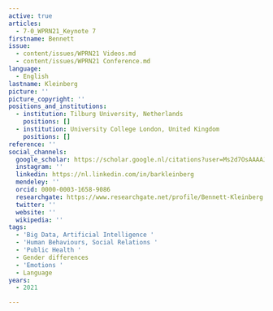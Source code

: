 ```yaml
---
active: true
articles:
  - 7-0_WPRN21_Keynote 7
firstname: Bennett
issue:
  - content/issues/WPRN21 Videos.md
  - content/issues/WPRN21 Conference.md
language:
  - English
lastname: Kleinberg
picture: ''
picture_copyright: ''
positions_and_institutions:
  - institution: Tilburg University, Netherlands
    positions: []
  - institution: University College London, United Kingdom
    positions: []
reference: ''
social_channels:
  google_scholar: https://scholar.google.nl/citations?user=Ms2d7OsAAAAJ&hl=en
  instagram: ''
  linkedin: https://nl.linkedin.com/in/barkleinberg
  mendeley: ''
  orcid: 0000-0003-1658-9086
  researchgate: https://www.researchgate.net/profile/Bennett-Kleinberg
  twitter: ''
  website: ''
  wikipedia: ''
tags:
  - 'Big Data, Artificial Intelligence '
  - 'Human Behaviours, Social Relations '
  - 'Public Health '
  - Gender differences
  - 'Emotions '
  - Language
years:
  - 2021

---
```

